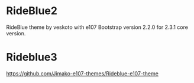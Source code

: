 # RideBlue2
RideBlue theme by veskoto with e107 Bootstrap version 2.2.0 for 2.3.1 core version.
 
# Rideblue3

https://github.com/Jimako-e107-themes/Rideblue-e107-theme

 


